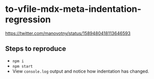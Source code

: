 # to-vfile-mdx-meta-indentation-regression

https://twitter.com/manovotny/status/1589480418113646593

## Steps to reproduce

- `npm i`
- `npm start`
- View `console.log` output and notice how indentation has changed.
